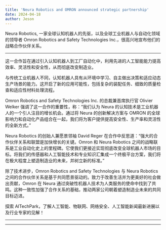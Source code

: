 ```yaml
---
title: 'Neura Robotics and OMRON announced strategic partnership'
date: 2024-04-18
author: Jeson
---
```


Neura Robotics, 一家全球认知机器人的先驱，以及全球工业机器人与自动化领域的领导者 Omron Robotics and Safety Technologies Inc.，很高兴地宣布他们的战略合作伙伴关系。

---
这一合作旨在通过引入认知机器人到工厂自动化中，利用先进的人工智能能力提高效率、灵活性和安全性，从而彻底改变制造业。

与传统工业机器人不同，认知机器人具有从环境中学习、自主做出决策和适应动态生产场景的能力。这开启了新的应用可能性，包括复杂的装配任务、细致的质量检查和适应性材料处理流程。

Omron Robotics and Safety Technologies Inc. 的总裁兼首席执行官 Olivier Welker 强调了这一合作的重要性，称：“我们认为 Neura 的认知技术是工业机器人的一个引人注目的增长机会。通过将 Neura 的创新解决方案与 OMRON 的全球影响力和自动化产品组合在一起，我们将为客户提供提高安全性、生产率和灵活性的全新方式。”

Neura Robotics 的创始人兼愿景领袖 David Reger 在合作中反思道：“强大的合作伙伴关系和联盟是加快增长的关键。Omron 和 Neura Robotics 之间的战略联系是工业自动化史上的里程碑。它使我们更接近实现彻底改变全球机器人市场的目标。将我们的传感器和人工智能技术和专业知识汇集成一个终极平台方案，我们将在极大程度上塑造制造业的未来，并树立新的标准。”

除了技术进步，Omron Robotics and Safety Technologies 与 Neura Robotics 之间的合作伙伴关系是基于共同愿景驱动的。致力于改善生活并为更美好的社会做出贡献，Omron 在 Neura 通过突破性机器人技术为人类服务的使命中找到了共鸣。这种一致性加强了合作关系的基础，推动两家公司朝着塑造制造业未来的共同目标迈进。

探索 AITechPark，了解人工智能、物联网、网络安全、人工智能新闻最新进展以及行业专家的见解！

---
---
